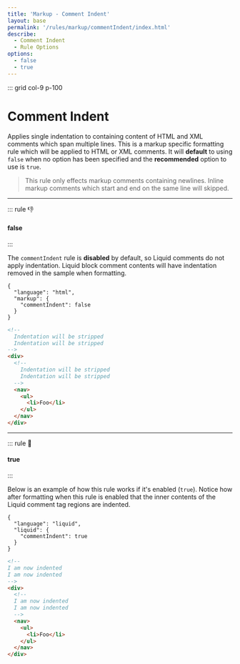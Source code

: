 ```yaml
---
title: 'Markup - Comment Indent'
layout: base
permalink: '/rules/markup/commentIndent/index.html'
describe:
  - Comment Indent
  - Rule Options
options:
  - false
  - true
---
```


::: grid col-9 p-100

# Comment Indent

Applies single indentation to containing content of HTML and XML comments which span multiple lines. This is a markup specific formatting rule which will be applied to HTML or XML comments. It will **default** to using `false` when no option has been specified and the **recommended** option to use is `true`.

> This rule only effects markup comments containing newlines. Inline markup comments which start and end on the same line will skipped.

---

::: rule 👎

#### false

:::

The `commentIndent` rule is **disabled** by default, so Liquid comments do not apply indentation. Liquid block comment contents will have indentation removed in the sample when formatting.

<!-- RULES ARE REQUIRED -->

```json:rules
{
  "language": "html",
  "markup": {
    "commentIndent": false
  }
}
```

<!-- prettier-ignore -->
```html
<!--
  Indentation will be stripped
  Indentation will be stripped
-->
<div>
  <!--
    Indentation will be stripped
    Indentation will be stripped
  -->
  <nav>
    <ul>
      <li>Foo</li>
    </ul>
  </nav>
</div>
```

---

::: rule 🙌

#### true

:::

Below is an example of how this rule works if it's enabled (`true`). Notice how after formatting when this rule is enabled that the inner contents of the Liquid comment tag regions are indented.

```json:rules
{
  "language": "liquid",
  "liquid": {
    "commentIndent": true
  }
}
```

<!-- prettier-ignore -->
```html
<!--
I am now indented
I am now indented
-->
<div>
  <!--
  I am now indented
  I am now indented
  -->
  <nav>
    <ul>
      <li>Foo</li>
    </ul>
  </nav>
</div>
```
